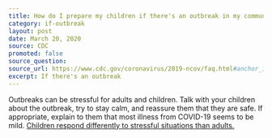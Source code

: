 ```yaml
---
title: How do I prepare my children if there's an outbreak in my community?
category: if-outbreak
layout: post
date: March 20, 2020
source: CDC
promoted: false
source_question: 
source_url: https://www.cdc.gov/coronavirus/2019-ncov/faq.html#anchor_1584388857241
excerpt: If there's an outbreak
---
```


Outbreaks can be stressful for adults and children. Talk with your children about the outbreak, try to stay calm, and reassure them that they are safe. If appropriate, explain to them that most illness from COVID-19 seems to be mild. [Children respond differently to stressful situations than adults.](https://www.cdc.gov/childrenindisasters/helping-children-cope.html)

